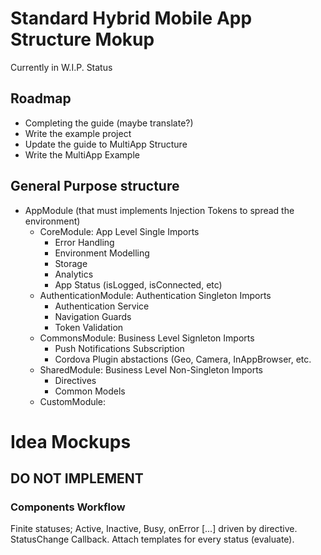 # Standard Hybrid Mobile App Structure Mokup
Currently in W.I.P. Status
## Roadmap
- Completing the guide (maybe translate?)
- Write the example project
- Update the guide to MultiApp Structure
- Write the MultiApp Example
## General Purpose structure
 - AppModule (that must implements Injection Tokens to spread the environment)
	- CoreModule: App Level Single Imports
		- Error Handling
		- Environment Modelling
		- Storage
		- Analytics
		- App Status (isLogged, isConnected, etc)
	- AuthenticationModule: Authentication Singleton Imports
		- Authentication Service
		- Navigation Guards
		- Token Validation
	- CommonsModule: Business Level Signleton Imports
		- Push Notifications Subscription
		- Cordova Plugin abstactions (Geo, Camera, InAppBrowser, etc.
	- SharedModule: Business Level Non-Singleton Imports
		- Directives
		- Common Models
	- CustomModule:




# Idea Mockups
## DO NOT IMPLEMENT
### Components Workflow
Finite statuses; Active, Inactive, Busy, onError [...] driven by directive.
StatusChange Callback.
Attach templates for every status (evaluate).
